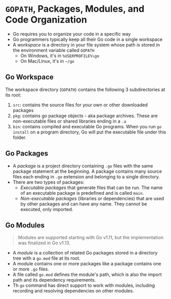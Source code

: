 # `GOPATH`, Packages, Modules, and Code Organization

* Go requires you to organize your code in a specific way
* Go programmers typically keep all their Go code in a single workspace
* A _workspace_ is a directory in your file system whose path is stored in the environment variable called `GOPATH`
  * On Windows, it's in `%USERPROFILE%\go`
  * On Mac/Linux, it's in `~/go`

## Go Workspace

The workspace directory (`GOPATH`) contains the following 3 subdirectories at its root:

1. `src`: contains the source files for your own or other downloaded packages
2. `pkg`: contains go package objects - aka package archives. These are non-executable files or shared libraries ending in a `.a`
3. `bin`: contains compiled and executable Go programs. When you run `go install` on a program directory, Go will put the executable file under this folder.

## Go Packages

* A _package_ is a project directory containing `.go` files with the same package statement at the beginning. A package contains many source files each ending in `.go` extension and belonging to a single directory.
* There are two types of packages:
  * _Executable packages_ that generate files that can be run. The name of an executable package is predefined and is called `main`.
  * _Non-executable packages_ (libraries or dependencies) that are used by other packages and can have any name. They cannot be executed, only imported.

## Go Modules

> Modules are supported starting with Go v1.11, but the implementation was finalized in Go v1.13.

* A _module_ is a collection of related Go packages stored in a directory tree with a `go.mod` file at its root.
* A module contains one or more packages like a package contains one or more `.go` files.
* A file called `go.mod` defines the module's path, which is also the import path and its dependency requirements.
* Th `go` command has direct support to work with modules, including recording and resolving dependencies on other modules.
